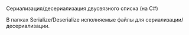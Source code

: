 Сериализация/десериализация двусвязного списка (на C#)

В папках Serialize/Deserialize исполняемые файлы для сериализации/десериализации.